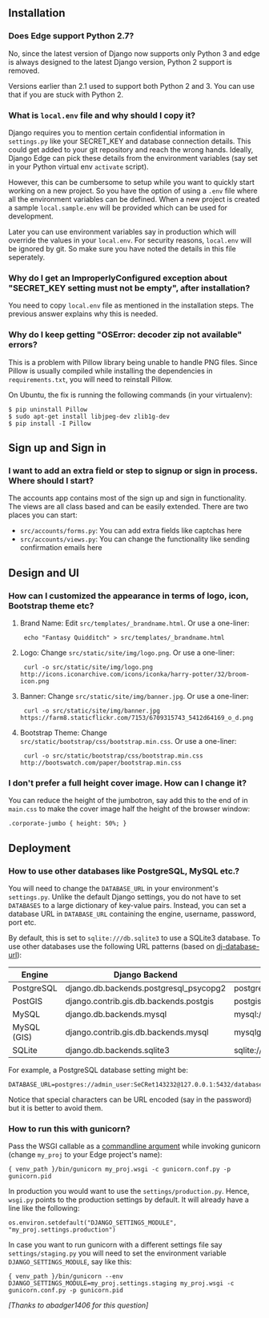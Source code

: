 ## Installation

### Does Edge support Python 2.7?

No, since the latest version of Django now supports only Python 3 and edge is always designed to the latest Django version, Python 2 support is removed.

Versions earlier than 2.1 used to support both Python 2 and 3. You can use that if you are stuck with Python 2.

### What is `local.env` file and why should I copy it?

Django requires you to mention certain confidential information in `settings.py` like your SECRET_KEY and database connection details. This could get added to your git repository and reach the wrong hands. Ideally, Django Edge can pick these details from the environment variables (say set in your Python virtual env `activate` script).

However, this can be cumbersome to setup while you want to quickly start working on a new project. So you have the option of using a `.env` file where all the environment variables can be defined. When a new project is created a sample `local.sample.env` will be provided which can be used for development.

Later you can use environment variables say in production which will override the values in your `local.env`. For security reasons, `local.env` will be ignored by git. So make sure you have noted the details in this file seperately.

### Why do I get an ImproperlyConfigured exception about "SECRET_KEY setting must not be empty", after installation?

You need to copy `local.env` file as mentioned in the installation steps. The previous answer explains why this is needed.

### Why do I keep getting "OSError: decoder zip not available" errors?

This is a problem with Pillow library being unable to handle PNG files. Since Pillow is usually compiled while installing the dependencies in `requirements.txt`, you will need to reinstall Pillow.

On Ubuntu, the fix is running the following commands (in your virtualenv):

    $ pip uninstall Pillow
    $ sudo apt-get install libjpeg-dev zlib1g-dev
    $ pip install -I Pillow

## Sign up and Sign in

### I want to add an extra field or step to signup or sign in process. Where should I start?

The accounts app contains most of the sign up and sign in functionality. The views are all class based and can be easily extended. There are two places you can start:

* `src/accounts/forms.py`: You can add extra fields like captchas here
* `src/accounts/views.py`: You can change the functionality like sending confirmation emails here

## Design and UI

### How can I customized the appearance in terms of logo, icon, Bootstrap theme etc?

1. Brand Name: Edit `src/templates/_brandname.html`. Or use a one-liner:

        echo "Fantasy Quidditch" > src/templates/_brandname.html

2. Logo: Change `src/static/site/img/logo.png`. Or use a one-liner:

        curl -o src/static/site/img/logo.png http://icons.iconarchive.com/icons/iconka/harry-potter/32/broom-icon.png

2. Banner: Change `src/static/site/img/banner.jpg`. Or use a one-liner:

        curl -o src/static/site/img/banner.jpg https://farm8.staticflickr.com/7153/6709315743_5412d64169_o_d.png

4. Bootstrap Theme: Change `src/static/bootstrap/css/bootstrap.min.css`. Or use a one-liner:

        curl -o src/static/bootstrap/css/bootstrap.min.css http://bootswatch.com/paper/bootstrap.min.css

### I don't prefer a full height cover image. How can I change it?

You can reduce the height of the jumbotron, say add this to the end of in `main.css` to make the cover image half the height of the browser window:

    .corporate-jumbo { height: 50%; }

## Deployment

### How to use other databases like PostgreSQL, MySQL etc.?

You will need to change the `DATABASE_URL` in your environment's `settings.py`. Unlike the default Django settings, you do not have to set `DATABASES` to a large dictionary of key-value pairs. Instead, you can set a database URL in `DATABASE_URL` containing the engine, username, password, port etc.

By default, this is set to `sqlite:///db.sqlite3` to use a SQLite3 database. To use other databases use the following URL patterns (based on [dj-database-url](https://github.com/kennethreitz/dj-database-url)):

Engine |	Django Backend | URL
-------|-------------------|---------
PostgreSQL |	django.db.backends.postgresql_psycopg2 |	postgres://USER:PASSWORD@HOST:PORT/NAME
PostGIS |	django.contrib.gis.db.backends.postgis |	postgis://USER:PASSWORD@HOST:PORT/NAME
MySQL |	django.db.backends.mysql |	mysql://USER:PASSWORD@HOST:PORT/NAME
MySQL (GIS) |	django.contrib.gis.db.backends.mysql |	mysqlgis://USER:PASSWORD@HOST:PORT/NAME
SQLite |	django.db.backends.sqlite3 |	sqlite:///PATH

For example, a PostgreSQL database setting might be:

    DATABASE_URL=postgres://admin_user:SeCRet143232@127.0.0.1:5432/database

Notice that special characters can be URL encoded (say in the password) but it is better to avoid them.

### How to run this with gunicorn?

Pass the WSGI callable as a [commandline argument](http://gunicorn-docs.readthedocs.org/en/latest/run.html#django) while invoking gunicorn (change `my_proj` to your Edge project's name):

    { venv_path }/bin/gunicorn my_proj.wsgi -c gunicorn.conf.py -p gunicorn.pid

In production you would want to use the `settings/production.py`. Hence, `wsgi.py` points to the production settings by default. It will already have a line like the following:

    os.environ.setdefault("DJANGO_SETTINGS_MODULE", "my_proj.settings.production")

In case you want to run gunicorn with a different settings file say `settings/staging.py` you will need to set the environment variable `DJANGO_SETTINGS_MODULE`, say like this:

    { venv_path }/bin/gunicorn --env DJANGO_SETTINGS_MODULE=my_proj.settings.staging my_proj.wsgi -c gunicorn.conf.py -p gunicorn.pid

_[Thanks to abadger1406 for this question]_
